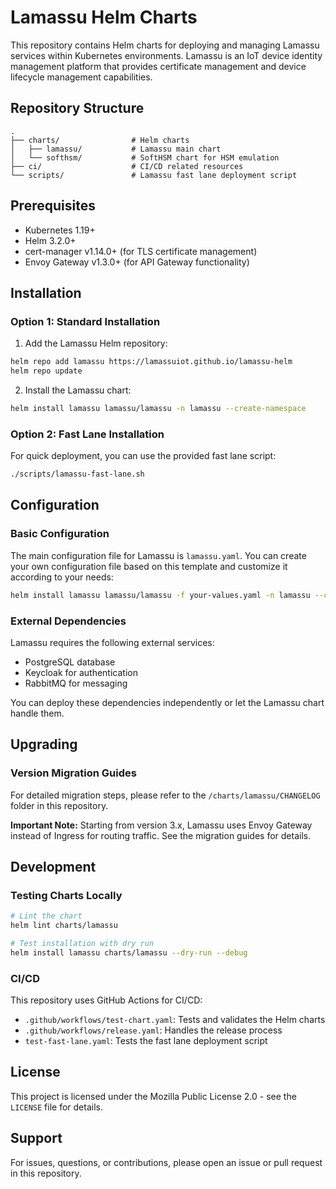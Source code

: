 # Lamassu Helm Charts

This repository contains Helm charts for deploying and managing Lamassu services within Kubernetes environments. Lamassu is an IoT device identity management platform that provides certificate management and device lifecycle management capabilities.

## Repository Structure

```
.
├── charts/                # Helm charts
│   ├── lamassu/           # Lamassu main chart
│   └── softhsm/           # SoftHSM chart for HSM emulation
├── ci/                    # CI/CD related resources
└── scripts/               # Lamassu fast lane deployment script
```

## Prerequisites

- Kubernetes 1.19+
- Helm 3.2.0+
- cert-manager v1.14.0+ (for TLS certificate management)
- Envoy Gateway v1.3.0+ (for API Gateway functionality)

## Installation

### Option 1: Standard Installation

1. Add the Lamassu Helm repository:

```bash
helm repo add lamassu https://lamassuiot.github.io/lamassu-helm
helm repo update
```

2. Install the Lamassu chart:

```bash
helm install lamassu lamassu/lamassu -n lamassu --create-namespace
```

### Option 2: Fast Lane Installation

For quick deployment, you can use the provided fast lane script:

```bash
./scripts/lamassu-fast-lane.sh
```

## Configuration

### Basic Configuration

The main configuration file for Lamassu is `lamassu.yaml`. You can create your own configuration file based on this template and customize it according to your needs:

```bash
helm install lamassu lamassu/lamassu -f your-values.yaml -n lamassu --create-namespace
```

### External Dependencies

Lamassu requires the following external services:

- PostgreSQL database
- Keycloak for authentication
- RabbitMQ for messaging

You can deploy these dependencies independently or let the Lamassu chart handle them.

## Upgrading

### Version Migration Guides

For detailed migration steps, please refer to the `/charts/lamassu/CHANGELOG` folder in this repository.

**Important Note:** Starting from version 3.x, Lamassu uses Envoy Gateway instead of Ingress for routing traffic. See the migration guides for details.

## Development

### Testing Charts Locally

```bash
# Lint the chart
helm lint charts/lamassu

# Test installation with dry run
helm install lamassu charts/lamassu --dry-run --debug
```

### CI/CD

This repository uses GitHub Actions for CI/CD:

- `.github/workflows/test-chart.yaml`: Tests and validates the Helm charts
- `.github/workflows/release.yaml`: Handles the release process
- `test-fast-lane.yaml`: Tests the fast lane deployment script


## License

This project is licensed under the Mozilla Public License 2.0 - see the `LICENSE` file for details.

## Support

For issues, questions, or contributions, please open an issue or pull request in this repository.